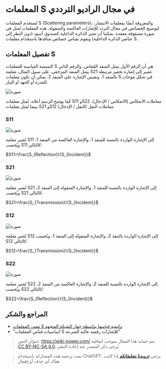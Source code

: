 # المعلمات S في مجال الراديو الترددي

تُستخدم المعلمات S (Scattering parameters)، والمعروفة أيضًا بمعلمات الانتشار، لتوضيح الخصائص في مجال التردد للإشارات العاكسة والمنقولة. هذه المعلمات تُمثل في صورة مصفوفة معقدة. يمكننا أن نعتبر الدائرة الداخلية كصندوق أسود (دون النظر إلى عناصر الدائرة الداخلية) ونقوم بقياس خصائص منافذها باستخدام معلمات S.

## تفصيل المعلمات S

التسمية القياسية للمعلمات S هي أن الرقم الأول يمثل المنفذ المُقاس، والرقم الثاني يمثل المنفذ المرجعي. على سبيل المثال، معلمة S21 تشير إلى إشارة تحفيز مرتبطة بالمنفذ 1، ونقيس الإشارة على المنفذ 2. يمكن أن تكون معلمات S في شكل موجات للقدرة أو الجهد أو التيار.

![صورة](https://img.wiki-power.com/d/wiki-media/img/20220627100338.png)

كما يوضح الرسم أعلاه، تُمثل معلمات S11 وS22 معاملات الانعكاس (الانعكاس / الإدخال)، بينما تُمثل معلمات S21 وS12 معاملات النقل (النقل / الإدخال).

### S11

![صورة](https://img.wiki-power.com/d/wiki-media/img/20220621000000.gif)

تُشير معلمة S11 إلى الإشارة الواردة بالنسبة للمنفذ 1، والإشارة العاكسة من المنفذ 1، ويُحسب S11 كالتالي: 

$S11=\frac{S_{Reflection}}{S_{Incident}}$

### S21

![صورة](https://img.wiki-power.com/d/wiki-media/img/20220621000001.gif)

تُشير معلمة S21 إلى الإشارة الواردة بالنسبة للمنفذ 1، والإشارة المنقولة إلى المنفذ 2، ويُحسب S21 كالتالي:

$S21=\frac{S_{Transmission}}{S_{Incident}}$

### S12

![صورة](https://img.wiki-power.com/d/wiki-media/img/20220621000002.gif)

تُشير معلمة S12 إلى الإشارة الواردة بالننفذ 2، والإشارة المنقولة إلى المنفذ 1، ويُحسب S12 كالتالي:

$S12=\frac{S_{Transmission}}{S_{Incident}}$

### S22

![صورة](https://img.wiki-power.com/d/wiki-media/img/20220621000003.gif)

تُشير معلمة S22 إلى الإشارة الواردة بالنسبة للمنفذ 2، والإشارة العاكسة من المنفذ 2، ويُحسب S22 كالتالي:

$S22=\frac{S_{Reflection}}{S_{Incident}}$

## المراجع والشكر

- [معنى المعلمات S وكيفية قياسها بواسطة جهاز الشبكة المتجهة](http://jietaipu.com/resource/88.html)
- "أساسيات قياس المعلمات S للإشارات رقمية عالية السرعة"

> عنوان النص: <https://wiki-power.com/>
> يتم حماية هذا المقال بموجب اتفاقية [CC BY-NC-SA 4.0](https://creativecommons.org/licenses/by/4.0/deed.zh)، يُرجى ذكر المصدر عند إعادة النشر.

> تمت ترجمة هذه المشاركة باستخدام ChatGPT، يرجى [**تزويدنا بتعليقاتكم**](https://github.com/linyuxuanlin/Wiki_MkDocs/issues/new) إذا كانت هناك أي حذف أو إهمال.